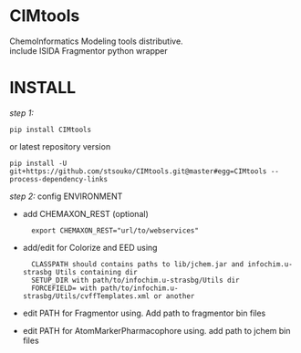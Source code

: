 CIMtools
=========
ChemoInformatics Modeling tools distributive.  
include ISIDA Fragmentor python wrapper


INSTALL
=======

*step 1:*

    pip install CIMtools

or latest repository version

    pip install -U git+https://github.com/stsouko/CIMtools.git@master#egg=CIMtools --process-dependency-links

*step 2:* config ENVIRONMENT

* add CHEMAXON_REST (optional)

        export CHEMAXON_REST="url/to/webservices"

* add/edit for Colorize and EED using

        CLASSPATH should contains paths to lib/jchem.jar and infochim.u-strasbg Utils containing dir
        SETUP_DIR with path/to/infochim.u-strasbg/Utils dir
        FORCEFIELD= with path/to/infochim.u-strasbg/Utils/cvffTemplates.xml or another

* edit PATH for Fragmentor using. Add path to fragmentor bin files

* edit PATH for AtomMarkerPharmacophore using. add path to jchem bin files
